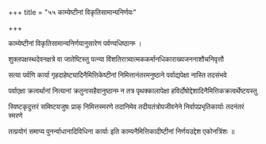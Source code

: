 +++
title = "५५ काम्येष्टीनां विकृतिसामान्यनिर्णयः"

+++

काम्येष्टीनां विकृतिसामान्यनिर्णयानुसारेण पर्वण्यधिष्ठानम्‍ ।

शुक्लपक्षस्थदेवनक्षत्रे वा जातेष्टिस्तु पत्‍न्या विंशतिरात्र्यात्मककर्मानधिकाराख्यजननाशौचनिवृत्तौ

सत्या पर्वणि कार्या गृहदाहेष्ट्यादिनैमित्तिकेष्टीनां निमित्तानंतरमनुष्ठाने पर्वाद्यपेक्षा नास्ति तदसंभवे

पर्वाएक्षा क्रत्वर्थानां नित्यानां क्रतुनासहैवानुष्ठानम्‍ न तत्र पृथक्कालापेक्षा हविर्दोषोद्देशादिनैमित्तिकक्रत्वर्थेष्टयस्तु

स्विष्टकृदुत्तरं समिष्टयजुषः प्राक्‌ निमित्तस्मरणे तदानिमेव तदीयतंत्रोपजीवनेने निर्वापप्रभृतिकार्याः तदनंतरं स्मरणे

तत्प्रयोगं समाप्य पुनर्न्वाधानादिविधिना कार्याः इति काम्यनैमित्तिकादीष्टीनां निर्णयउद्देश एकोनत्रिंशः ॥

